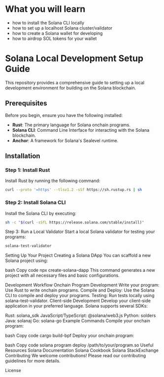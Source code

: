 # What you will learn #
- how to install the Solana CLI locally
- how to set up a localhost Solana cluster/validator
- how to create a Solana wallet for developing
- how to airdrop SOL tokens for your wallet

# Solana Local Development Setup Guide

This repository provides a comprehensive guide to setting up a local development environment for building on the Solana blockchain.

## Prerequisites

Before you begin, ensure you have the following installed:

- **Rust**: The primary language for Solana onchain programs.
- **Solana CLI**: Command Line Interface for interacting with the Solana blockchain.
- **Anchor**: A framework for Solana's Sealevel runtime.

## Installation

### Step 1: Install Rust

Install Rust by running the following command:

```bash
curl --proto '=https' --tlsv1.2 -sSf https://sh.rustup.rs | sh
```


### Step 2: Install Solana CLI
Install the Solana CLI by executing:

```bash
sh -c "$(curl -sSfL https://release.solana.com/stable/install)"
```

Step 3: Run a Local Validator
Start a local Solana validator for testing your programs:

```bash
solana-test-validator
```
Setting Up Your Project
Creating a Solana DApp
You can scaffold a new Solana project using:

bash
Copy code
npx create-solana-dapp <project-name>
This command generates a new project with all necessary files and basic configurations.

Development Workflow
Onchain Program Development
Write your program: Use Rust to write onchain programs.
Compile and Deploy: Use the Solana CLI to compile and deploy your programs.
Testing: Run tests locally using solana-test-validator.
Client-side Development
Develop your client-side application in your preferred language. Solana supports several SDKs:

Rust: solana_sdk
JavaScript/TypeScript: @solana/web3.js
Python: solders
Java: solanaj
Go: solana-go
Example Commands
Compile your onchain program:

bash
Copy code
cargo build-bpf
Deploy your onchain program:

bash
Copy code
solana program deploy /path/to/your/program.so
Useful Resources
Solana Documentation
Solana Cookbook
Solana StackExchange
Contributing
We welcome contributions! Please read our contributing guidelines for more details.

License
